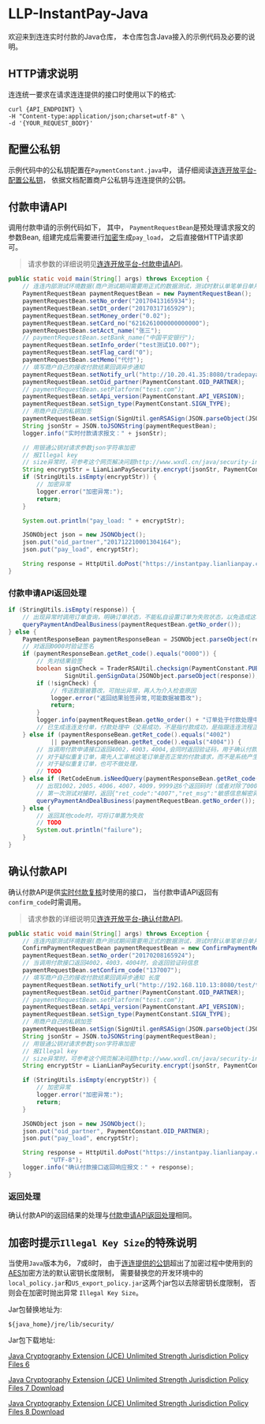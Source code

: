 # LLP-InstantPay-Java

欢迎来到连连实时付款的Java仓库， 本仓库包含Java接入的示例代码及必要的说明。

## HTTP请求说明

连连统一要求在请求连连提供的接口时使用以下的格式:

```text
curl {API_ENDPOINT} \
-H "Content-type:application/json;charset=utf-8" \
-d '{YOUR_REQUEST_BODY}'
```

## 配置公私钥

示例代码中的公私钥配置在```PaymentConstant.java```中， 请仔细阅读[连连开放平台-配置公私钥](https://open.lianlianpay-inc.com/docs/development/signature-key-generation)， 依据文档配置商户公私钥与连连提供的公钥。

## 付款申请API

调用付款申请的示例代码如下， 其中， ```PaymentRequestBean```是预处理请求报文的参数Bean, 组建完成后需要进行[加密](https://open.lianlianpay-inc.com/docs/send-money/instant/api-encrypt)生成```pay_load```， 之后直接做HTTP请求即可。

> 请求参数的详细说明见[连连开放平台-付款申请API](https://open.lianlianpay-inc.com/apis/instant-apply)。

```java
public static void main(String[] args) throws Exception {
	// 连连内部测试环境数据(商户测试期间需要用正式的数据测试，测试时默认单笔单日单月额度50，等测试OK，申请走上线流程打开额度）
	PaymentRequestBean paymentRequestBean = new PaymentRequestBean();
	paymentRequestBean.setNo_order("20170413165934");
	paymentRequestBean.setDt_order("20170317165929");
	paymentRequestBean.setMoney_order("0.02");
	paymentRequestBean.setCard_no("6216261000000000000");
	paymentRequestBean.setAcct_name("张三");
	// paymentRequestBean.setBank_name("中国平安银行");
	paymentRequestBean.setInfo_order("test测试10.00?");
	paymentRequestBean.setFlag_card("0");
	paymentRequestBean.setMemo("代付");
	// 填写商户自己的接收付款结果回调异步通知
	paymentRequestBean.setNotify_url("http://10.20.41.35:8080/tradepayapi/receiveNotify.htm");
	paymentRequestBean.setOid_partner(PaymentConstant.OID_PARTNER);
	// paymentRequestBean.setPlatform("test.com");
	paymentRequestBean.setApi_version(PaymentConstant.API_VERSION);
	paymentRequestBean.setSign_type(PaymentConstant.SIGN_TYPE);
	// 用商户自己的私钥加签
	paymentRequestBean.setSign(SignUtil.genRSASign(JSON.parseObject(JSON.toJSONString(paymentRequestBean))));
	String jsonStr = JSON.toJSONString(paymentRequestBean);
	logger.info("实时付款请求报文：" + jsonStr);

	// 用银通公钥对请求参数json字符串加密
	// 报Illegal key
	// size异常时，可参考这个网页解决问题http://www.wxdl.cn/java/security-invalidkey-exception.html
	String encryptStr = LianLianPaySecurity.encrypt(jsonStr, PaymentConstant.PUBLIC_KEY_ONLINE);
	if (StringUtils.isEmpty(encryptStr)) {
		// 加密异常
		logger.error("加密异常:");
		return;
	}

	System.out.println("pay_load: " + encryptStr);

	JSONObject json = new JSONObject();
	json.put("oid_partner","201712210001304164");
	json.put("pay_load", encryptStr);

	String response = HttpUtil.doPost("https://instantpay.lianlianpay.com/paymentapi/payment.htm", json, "UTF-8");
}
```

### 付款申请API返回处理

```java
if (StringUtils.isEmpty(response)) {
	// 出现异常时调用订单查询，明确订单状态，不能私自设置订单为失败状态，以免造成这笔订单在连连付款成功了，而商户设置为失败
	queryPaymentAndDealBusiness(paymentRequestBean.getNo_order());
} else {
	PaymentResponseBean paymentResponseBean = JSONObject.parseObject(response, PaymentResponseBean.class);
	// 对返回0000时验证签名
	if (paymentResponseBean.getRet_code().equals("0000")) {
		// 先对结果验签
		boolean signCheck = TraderRSAUtil.checksign(PaymentConstant.PUBLIC_KEY_ONLINE,
				SignUtil.genSignData(JSONObject.parseObject(response)), paymentResponseBean.getSign());
		if (!signCheck) {
			// 传送数据被篡改，可抛出异常，再人为介入检查原因
			logger.error("返回结果验签异常,可能数据被篡改");
			return;
		}
		logger.info(paymentRequestBean.getNo_order() + "订单处于付款处理中");
		// 已生成连连支付单，付款处理中（交易成功，不是指付款成功，是指跟连连流程正常），商户可以在这里处理自已的业务逻辑（或者不处理，在异步回调里处理逻辑）,最终的付款状态由异步通知回调告知
	} else if (paymentResponseBean.getRet_code().equals("4002")
			|| paymentResponseBean.getRet_code().equals("4004")) {
		// 当调用付款申请接口返回4002，4003，4004,会同时返回验证码，用于确认付款接口
		// 对于疑似重复订单，需先人工审核这笔订单是否正常的付款请求，而不是系统产生的重复订单，确认后再调用确认付款接口或者在连连商户站后台操作疑似订单，api不调用确认付款接口
		// 对于疑似重复订单，也可不做处理，
		// TODO
	} else if (RetCodeEnum.isNeedQuery(paymentResponseBean.getRet_code())) {
		// 出现1002，2005，4006，4007，4009，9999这6个返回码时（或者对除了0000之后的code都查询一遍查询接口）调用付款结果查询接口，明确订单状态，不能私自设置订单为失败状态，以免造成这笔订单在连连付款成功了，而商户设置为失败
		// 第一次测试对接时，返回{"ret_code":"4007","ret_msg":"敏感信息解密异常"},可能原因报文加密用的公钥改动了,demo中的公钥是连连公钥，商户生成的公钥用于上传连连商户站用于连连验签，生成的私钥用于加签
		queryPaymentAndDealBusiness(paymentRequestBean.getNo_order());
	} else {
		// 返回其他code时，可将订单置为失败
		// TODO
		System.out.println("failure");
	}
}
```

## 确认付款API

确认付款API是供[实时付款复核](https://open.lianlianpay-inc.com/docs/send-money/instant/overview#%E5%AE%9E%E6%97%B6%E4%BB%98%E6%AC%BE%E7%9A%84%E5%A4%8D%E6%A0%B8)时使用的接口， 当付款申请API返回有```confirm_code```时需调用。

> 请求参数的详细说明见[连连开放平台-确认付款API](https://open.lianlianpay-inc.com/apis/instant-confirm)。

```java
public static void main(String[] args) throws Exception {
	// 连连内部测试环境数据(商户测试期间需要用正式的数据测试，测试时默认单笔单日单月额度50，等测试OK，和连连技术核对过业务对接逻辑后，申请走上线流程打开额度）
	ConfirmPaymentRequestBean paymentRequestBean = new ConfirmPaymentRequestBean();
	paymentRequestBean.setNo_order("20170208165924");
	// 当调用付款接口返回4002，4003，4004时，会返回验证码信息
	paymentRequestBean.setConfirm_code("137007");
	// 填写商户自己的接收付款结果回调异步通知 长度
	paymentRequestBean.setNotify_url("http://192.168.110.13:8080/test/tradepayapi/receiveNotify.htm");
	paymentRequestBean.setOid_partner(PaymentConstant.OID_PARTNER);
	// paymentRequestBean.setPlatform("test.com");
	paymentRequestBean.setApi_version(PaymentConstant.API_VERSION);
	paymentRequestBean.setSign_type(PaymentConstant.SIGN_TYPE);
	// 用商户自己的私钥加签
	paymentRequestBean.setSign(SignUtil.genRSASign(JSON.parseObject(JSON.toJSONString(paymentRequestBean))));
	String jsonStr = JSON.toJSONString(paymentRequestBean);
	// 用银通公钥对请求参数json字符串加密
	// 报Illegal key
	// size异常时，可参考这个网页解决问题http://www.wxdl.cn/java/security-invalidkey-exception.html
	String encryptStr = LianLianPaySecurity.encrypt(jsonStr, PaymentConstant.PUBLIC_KEY_ONLINE);

	if (StringUtils.isEmpty(encryptStr)) {
		// 加密异常
		logger.error("加密异常:");
		return;
	}

	JSONObject json = new JSONObject();
	json.put("oid_partner", PaymentConstant.OID_PARTNER);
	json.put("pay_load", encryptStr);

	String response = HttpUtil.doPost("https://instantpay.lianlianpay.com/paymentapi/confirmPayment.htm", json,
			"UTF-8");
	logger.info("确认付款接口返回响应报文：" + response);
}
```

### 返回处理

确认付款API的返回结果的处理与[付款申请API返回处理](#付款申请API返回处理)相同。

## 加密时提示```Illegal Key Size```的特殊说明

当使用```Java```版本为6， 7或8时， 由于[连连提供的公钥](https://open.lianlianpay-inc.com/docs/development/signature-key-generation#%E9%85%8D%E7%BD%AE%E8%BF%9E%E8%BF%9E%E5%85%AC%E9%92%A5)超出了加密过程中使用到的[AES](https://en.wikipedia.org/wiki/Advanced_Encryption_Standard)加密方法的默认密钥长度限制， 需要替换您的开发环境中的```local_policy.jar```和```US_export_policy.jar```这两个jar包以去除密钥长度限制， 否则会在加密时抛出异常 ```Illegal Key Size```。

Jar包替换地址为:

```text
${java_home}/jre/lib/security/
```

Jar包下载地址:

[Java Cryptography Extension (JCE) Unlimited Strength Jurisdiction Policy Files 6](http://www.oracle.com/technetwork/java/javase/downloads/jce-6-download-429243.html)

[Java Cryptography Extension (JCE) Unlimited Strength Jurisdiction Policy Files 7 Download](http://www.oracle.com/technetwork/java/javase/downloads/jce-7-download-432124.html)

[Java Cryptography Extension (JCE) Unlimited Strength Jurisdiction Policy Files 8 Download](http://www.oracle.com/technetwork/java/javase/downloads/jce8-download-2133166.html)